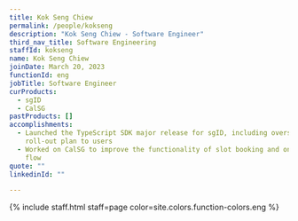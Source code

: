 ```yaml
---
title: Kok Seng Chiew
permalink: /people/kokseng
description: "Kok Seng Chiew - Software Engineer"
third_nav_title: Software Engineering
staffId: kokseng
name: Kok Seng Chiew
joinDate: March 20, 2023
functionId: eng
jobTitle: Software Engineer
curProducts:
  - sgID
  - CalSG
pastProducts: []
accomplishments:
  - Launched the TypeScript SDK major release for sgID, including overseeing the
    roll-out plan to users
  - Worked on CalSG to improve the functionality of slot booking and onboarding
    flow
quote: ""
linkedinId: ""

---
```


{% include staff.html staff=page color=site.colors.function-colors.eng %}
